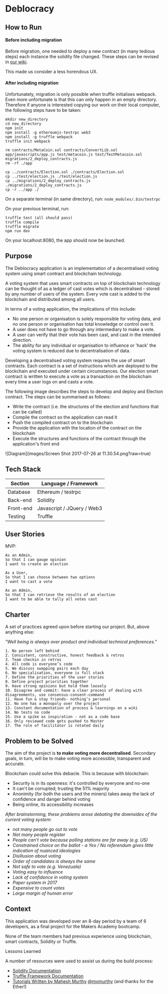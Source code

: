 Deblocracy
============


## How to Run

#### Before including migration
Before migration, one needed to deploy a new contract (in many tedious steps) each instance the solidity file changed. These steps can be revised in [our wiki](https://github.com/RSijelmass/votingchain/wiki/How-we-deployed-before-Migration).

This made us consider a less horendous UX.

#### After including migration
Unfortunately, migration is only possible when truffle initialises webpack. Even more unfortunate is that this can only happen in an empty directory. Therefore if anyone is interested copying our work on their local computer, the following steps have to be taken:

```
mkdir new_directory
cd new_directory
npm init
npm install -g ethereumjs-testrpc web3
npm install -g truffle webpack
truffle init webpack

rm contracts/MetaCoin.sol contracts/ConvertLib.sol app/javascripts/app.js test/metacoin.js test/TestMetacoin.sol migrations/2_deploy_contracts.js
rm -rf ./app

cp ../contracts/Election.sol ./contracts/Election.sol
cp ../test/election.js ./test/election.js
cp ../migrations/2_deploy_contracts.js ./migrations/2_deploy_contracts.js
cp -r ../app ./
```

On a separate terminal (in same directory), run:
`node_modules/.bin/testrpc`

On your previous terminal, run:
```
truffle test (all should pass)
truffle compile
truffle migrate
npm run dev
```

On your localhost:8080, the app should now be launched.

## Purpose
The Deblocracy application is an implementation of a decentralised voting system using smart contract and blockchain technology.

A voting system that uses smart contracts on top of blockchain technology can be thought of as a ledger of cast votes which is decentralised - stored by any number of users of the system. Every vote cast is added to the blockchain and distributed among all users.

In terms of a voting application, the implications of this include:
* No one person or organisation is solely responsible for voting data, and no one person or organisation has total knowledge or control over it.
* A user does not have to go through any intermediary to make a vote.
* A user can verify that their vote has been cast, and cast in the intended direction.
* The ability for any individual or organisation to influence or 'hack' the voting system is reduced due to decentralisation of data.

Developing a decentralised voting system requires the use of smart contracts. Each contract is a set of instructions which are deployed to the blockchain and executed under certain circumstances. Our election smart contract is written to execute a vote as a transaction on the blockchain every time a user logs on and casts a vote.

The following image describes the steps to develop and deploy and Election contract. The steps can be summarised as follows:
* Write the contract (i.e. the structures of the election and functions that can be called)
* Compile the contract so the application can read it
* Push the compiled contract on to the blockchain
* Provide the application with the location of the contract on the blockchain
* Execute the structures and functions of the contract through the application's front end

![Diagram](images/Screen Shot 2017-07-26 at 11.30.54.png?raw=true)

## Tech Stack

Section | Language / Framework
------- | -------------------
Database | Ethereum / testrpc
Back-end | Solidity
Front-end | Javascript / JQuery / Web3
Testing | Truffle


## User Stories

MVP:
```
As an Admin,
So that I can gauge opinion
I want to create an election
```
```
As a User,
So that I can choose between two options
I want to cast a vote
```
```
As an Admin,
So that I can retrieve the results of an election
I want to be able to tally all votes cast
```


## Charter

A set of practices agreed upon before starting our project. But, above anything else:

*"Well being is always over product and individual technical preferences."*

```
1. No person left behind
2. Consistent, constructive, honest feedback & retros
3. Team checkin in retros
4. All code is everyone’s code
5. We discuss swapping pairs each day
6. No specialisation, everyone is full stack
7. Define the priorities of the user stories
8. Define project priorities together
9. Have strong opinions but hold them loosely
10. Disagree and commit: have a clear process of dealing with disagreements, use consensus-consent-command
11. Have fun & stay friends- nothing’s personal
12. No one has a monopoly over the project
13. Constant documentation of process & learnings on a wiki
14. No tests no code
15. Use a spike as inspiration - not as a code base
16. Only reviewed code gets pushed to Master
17. The role of facilitator is rotated daily
```

## Problem to be Solved
The aim of the project is **to make voting more decentralised**. Secondary goals, in turn, will be to make voting more
accessible, transparent and accurate.

Blockchain could solve this debacle. This is because with blockchain:
- Security is in its openness: it's controlled by everyone and no-one
- It can't be corrupted; trusting the 51% majority
- Anonimity (for both the users and the miners) takes away the lack of confidence and danger behind voting
- Being online, its accessibility increases

*After brainstorming, these problems arose debating the downsides of the current voting system:*
-  *not many people go out to vote*
- *Not many people register*
- *People can’t vote because polling stations are far away (e.g. US)*
- *Constrained choice on the ballot - a Yes / No referendum gives little indication of nuanced ideologies*
- *Disillusion about voting*
- *Order of candidates is always the same*
- *Not safe to vote (e.g. Venezuala)*
- *Voting easy to influence*
- *Lack of confidence in voting system*
- *Paper system in 2017*
- *Expensive to count votes*
- *Large margin of human error*


## Context

This application was developed over an 8-day period by a team of 6 developers, as a final project for the Makers Academy bootcamp.

None of the team members had previous experience using blockchain, smart contracts, Solidity or Truffle.

Lessons Learned

A number of resources were used to assist us during the build process:
* [Solidity Documentation](https://solidity.readthedocs.io/en/develop/)
* [Truffle Framework Documentation](http://truffleframework.com/docs/)
* [Tutorials Written by Mahesh Murthy](https://medium.com/@mvmurthy/full-stack-hello-world-voting-ethereum-dapp-tutorial-part-1-40d2d0d807c2) [@mvmurthy](https://twitter.com/mvmurthy) (and thanks for the Ether!)
